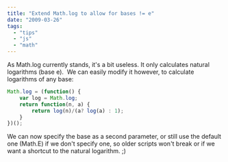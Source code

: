 ```yaml
---
title: "Extend Math.log to allow for bases != e"
date: "2009-03-26"
tags:
  - "tips"
  - "js"
  - "math"
---
```


As Math.log currently stands, it's a bit useless. It only calculates natural logarithms (base e).  We can easily modify it however, to calculate logarithms of any base:

```js
Math.log = (function() {
	var log = Math.log;
	return function(n, a) {
		return log(n)/(a? log(a) : 1);
	}
})();
```

We can now specify the base as a second parameter, or still use the default one (Math.E) if we don't specify one, so older scripts won't break or if we want a shortcut to the natural logarithm. ;)
